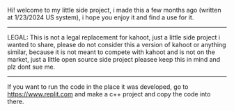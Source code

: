 Hi! welcome to my little side project, i made this a few months ago (written at 1/23/2024 US system), i hope you enjoy it and find a use for it.

--------------------------------------------------------------------------------------------------------------------------------------------------------------------------------------------------------------------------------------------------------------------------
LEGAL:
This is not a legal replacement for kahoot, just a little side project i wanted to share, please do not consider this a version of kahoot or anything similar, because it is not meant to compete with kahoot and is not on the market, just a little open source side project
pleasee keep this in mind and plz dont sue me.

--------------------------------------------------------------------------------------------------------------------------------------------------------------------------------------------------------------------------
If you want to run the code in the place it was developed, go to https://www.replit.com and make a c++ project and copy the code into there.
